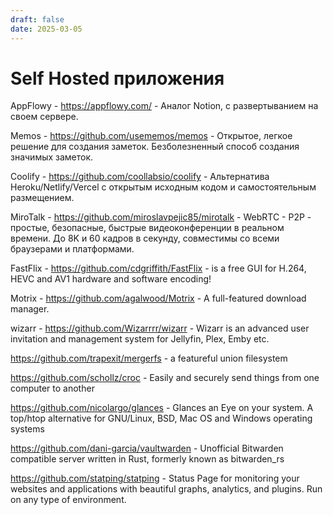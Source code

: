 ```yaml
---
draft: false 
date: 2025-03-05
---
```


# Self Hosted приложения

AppFlowy - https://appflowy.com/ - Аналог Notion, с развертыванием на своем сервере.

Memos - https://github.com/usememos/memos - Открытое, легкое решение для создания заметок. Безболезненный способ создания значимых заметок.

Coolify - https://github.com/coollabsio/coolify - Альтернатива Heroku/Netlify/Vercel с открытым исходным кодом и самостоятельным размещением.

MiroTalk - https://github.com/miroslavpejic85/mirotalk - WebRTC - P2P - простые, безопасные, быстрые видеоконференции в реальном времени. До 8K и 60 кадров в секунду, совместимы со всеми браузерами и платформами.

FastFlix - https://github.com/cdgriffith/FastFlix - is a free GUI for H.264, HEVC and AV1 hardware and software encoding!

Motrix - https://github.com/agalwood/Motrix - A full-featured download manager.

wizarr - https://github.com/Wizarrrr/wizarr - Wizarr is an advanced user invitation and management system for Jellyfin, Plex, Emby etc.

https://github.com/trapexit/mergerfs - a featureful union filesystem

https://github.com/schollz/croc - Easily and securely send things from one computer to another

https://github.com/nicolargo/glances - Glances an Eye on your system. A top/htop alternative for GNU/Linux, BSD, Mac OS and Windows operating systems

https://github.com/dani-garcia/vaultwarden - Unofficial Bitwarden compatible server written in Rust, formerly known as bitwarden_rs

https://github.com/statping/statping - Status Page for monitoring your websites and applications with beautiful graphs, analytics, and plugins. Run on any type of environment.

